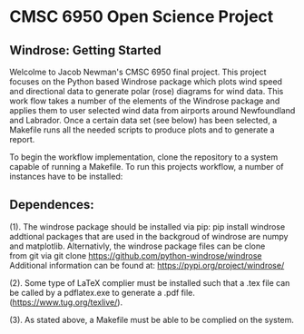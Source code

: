 # CMSC 6950 Open Science Project
## Windrose: Getting Started

Welcolme to Jacob Newman's CMSC 6950 final project. This project focuses on the Python based Windrose package which plots wind speed and directional data to generate polar (rose) diagrams for wind data.
This work flow takes a number of the elements of the Windrose package and applies them to user selected wind data from airports around Newfoundland and Labrador. Once a certain data set (see below) has 
been selected, a Makefile runs all the needed scripts to produce plots and to generate a report.

To begin the workflow implementation, clone the repository to a system capable of running a Makefile. To run this projects workflow, a number of instances have to be installed:
## Dependences:

(1). The windrose package should be installed via pip: pip install windrose
     addtional packages that are used in the backgroud of windrose are numpy
     and matplotlib. Alternativly, the windrose package files can be clone  
     from git via git clone https://github.com/python-windrose/windrose
     Additional information can be found at: https://pypi.org/project/windrose/

(2). Some type of LaTeX complier must be installed such that a .tex file can be called
     by a pdflatex.exe to generate a .pdf file. (https://www.tug.org/texlive/).

(3). As stated above, a Makefile must be able to be complied on the system.
